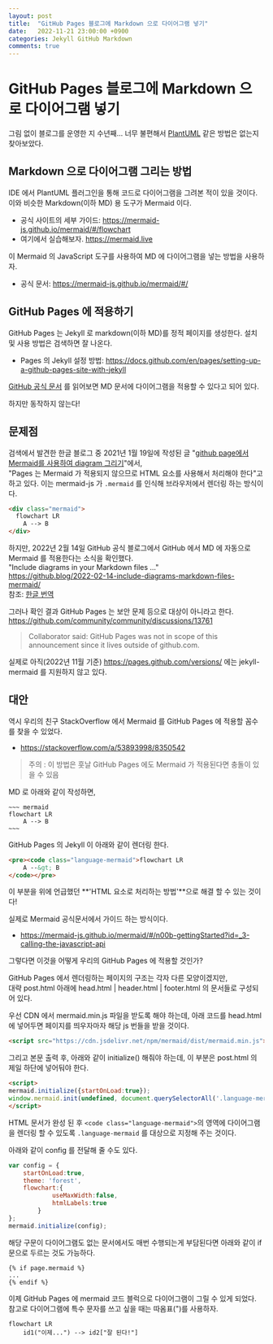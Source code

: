 ```yaml
---
layout: post
title:  "GitHub Pages 블로그에 Markdown 으로 다이어그램 넣기"
date:   2022-11-21 23:00:00 +0900
categories: Jekyll GitHub Markdown
comments: true
---
```


# GitHub Pages 블로그에 Markdown 으로 다이어그램 넣기
그림 없이 블로그를 운영한 지 수년째... 너무 불편해서 [PlantUML](https://plantuml.com/ko/) 같은 방법은 없는지 찾아보았다.

## Markdown 으로 다이어그램 그리는 방법

IDE 에서 PlantUML 플러그인을 통해 코드로 다이어그램을 그려본 적이 있을 것이다. 이와 비슷한 Markdown(이하 MD) 용 도구가 Mermaid 이다.  
- 공식 사이트의 세부 가이드: https://mermaid-js.github.io/mermaid/#/flowchart
- 여기에서 실습해보자. https://mermaid.live

이 Mermaid 의 JavaScript 도구를 사용하여 MD 에 다이어그램을 넣는 방법을 사용하자.  
- 공식 문서: https://mermaid-js.github.io/mermaid/#/

## GitHub Pages 에 적용하기

GitHub Pages 는 Jekyll 로 markdown(이하 MD)를 정적 페이지를 생성한다. 설치 및 사용 방법은 검색하면 잘 나온다.
- Pages 의 Jekyll 설정 방법: https://docs.github.com/en/pages/setting-up-a-github-pages-site-with-jekyll

[GitHub 공식 문서](https://docs.github.com/en/get-started/writing-on-github/working-with-advanced-formatting/creating-diagrams)
를 읽어보면 MD 문서에 다이어그램을 적용할 수 있다고 되어 있다.

하지만 동작하지 않는다!

## 문제점

검색에서 발견한 한글 블로그 중 2021년 1월 19일에 작성된 글 "[github page에서 Mermaid를 사용하여 diagram 그리기](https://frhyme.github.io/mermaid/Embedding_mermaid_in_github_page/)"에서,  
"Pages 는 Mermaid 가 적용되지 않으므로 HTML 요소를 사용해서 처리해야 한다"고 하고 있다. 이는 mermaid-js 가 `.mermaid` 를 인식해 브라우저에서 렌더링 하는 방식이다.
~~~ html
<div class="mermaid"> 
  flowchart LR
    A --> B
</div>
~~~

하지만, 2022년 2월 14일 GitHub 공식 블로그에서 GitHub 에서 MD 에 자동으로 Mermaid 를 적용한다는 소식을 확인했다.  
"Include diagrams in your Markdown files ..."  
https://github.blog/2022-02-14-include-diagrams-markdown-files-mermaid/  
참조: [한글 번역](https://sangseophwang.tistory.com/108)  

그러나 확인 결과 GitHub Pages 는 보안 문제 등으로 대상이 아니라고 한다.  
https://github.com/community/community/discussions/13761  

> Collaborator said: GitHub Pages was not in scope of this announcement since it lives outside of github.com.
>

실제로 아직(2022년 11월 기준) https://pages.github.com/versions/ 에는 jekyll-mermaid 를 지원하지 않고 있다.

## 대안

역시 우리의 친구 StackOverflow 에서 Mermaid 를 GitHub Pages 에 적용할 꼼수를 찾을 수 있었다.  
- https://stackoverflow.com/a/53893998/8350542  

> 주의 : 이 방법은 훗날 GitHub Pages 에도 Mermaid 가 적용된다면 충돌이 있을 수 있음
>

MD 로 아래와 같이 작성하면,
~~~~ 
~~~ mermaid
flowchart LR
	A --> B
~~~
~~~~

GitHub Pages 의 Jekyll 이 아래와 같이 렌더링 한다.
~~~ html
<pre><code class="language-mermaid">flowchart LR
    A --&gt; B
</code></pre>
~~~
이 부분을 위에 언급했던 **'HTML 요소로 처리하는 방법'**으로 해결 할 수 있는 것이다!  

실제로 Mermaid 공식문서에서 가이드 하는 방식이다.  
- https://mermaid-js.github.io/mermaid/#/n00b-gettingStarted?id=_3-calling-the-javascript-api

그렇다면 이것을 어떻게 우리의 GitHub Pages 에 적용할 것인가?  

GitHub Pages 에서 렌더링하는 페이지의 구조는 각자 다른 모양이겠지만,  
대략 post.html 아래에 head.html | header.html | footer.html 의 문서들로 구성되어 있다.  

우선 CDN 에서 mermaid.min.js 파일을 받도록 해야 하는데, 아래 코드를 head.html 에 넣어두면 페이지를 띄우자마자 해당 js 번들을 받을 것이다.  
~~~ html
<script src="https://cdn.jsdelivr.net/npm/mermaid/dist/mermaid.min.js"></script>
~~~

그리고 본문 출력 후, 아래와 같이 initialize() 해줘야 하는데, 이 부분은 post.html 의 제일 하단에 넣어둬야 한다.

~~~ html
<script>
mermaid.initialize({startOnLoad:true});
window.mermaid.init(undefined, document.querySelectorAll('.language-mermaid'));
</script>
~~~

HTML 문서가 완성 된 후 `<code class="language-mermaid">`의 영역에 다이어그램을 렌더링 할 수 있도록 `.language-mermaid` 를 대상으로 지정해 주는 것이다.  

아래와 같이 config 를 전달해 줄 수도 있다.
~~~ javascript
var config = {
    startOnLoad:true,
    theme: 'forest',
    flowchart:{
            useMaxWidth:false,
            htmlLabels:true
        }
};
mermaid.initialize(config);
~~~

해당 구문이 다이어그램도 없는 문서에서도 매번 수행되는게 부담된다면 아래와 같이 if 문으로 두르는 것도 가능하다.
~~~ text
{% if page.mermaid %}
...
{% endif %}
~~~

이제 GitHub Pages 에 mermaid 코드 블럭으로 다이어그램이 그릴 수 있게 되었다.  
참고로 다이어그램에 특수 문자를 쓰고 싶을 때는 따옴표(")를 사용하자.  

~~~ mermaid
flowchart LR
    id1("이제...") --> id2["잘 된다!"]
~~~

